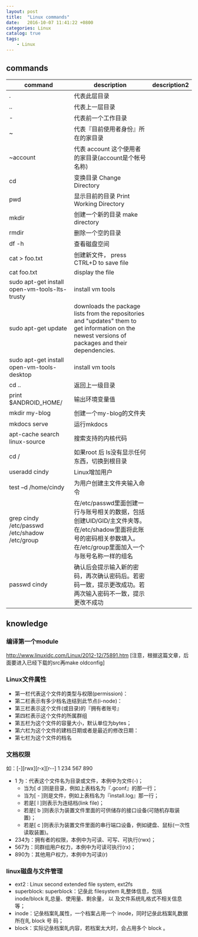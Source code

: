 ```yaml
---
layout: post
title:  "Linux commands"
date:   2016-10-07 11:41:22 +0800
categories: Linux
catalog: true
tags:
    - Linux
---
```



## commands 

command | description | description2
---|--- | ---
.         |代表此层目录|
..        |代表上一层目录|
-         |代表前一个工作目录|
~         |代表『目前使用者身份』所在的家目录|
~account  |代表 account 这个使用者的家目录(account是个帐号名称)|
cd|变换目录 Change Directory|
pwd|显示目前的目录 Print Working Directory|
mkdir|创建一个新的目录 make directory|
rmdir|删除一个空的目录|
df -h | 查看磁盘空间 | 
cat > foo.txt | 创建新文件， press CTRL+D to save file| 
cat foo.txt | display the file| 
sudo apt-get install open-vm-tools-lts-trusty | install vm tools | 
sudo apt-get update | downloads the package lists from the repositories and "updates" them to get information on the newest versions of packages and their dependencies.| 
sudo apt-get install open-vm-tools-desktop | install vm tools| 
cd .. | 返回上一级目录| 
print $ANDROID_HOME/ | 输出环境变量值| 
mkdir my-blog | 创建一个my-blog的文件夹| 
mkdocs serve | 运行mkdocs| 
apt-cache search linux-source | 搜索支持的内核代码| 
cd /|如果root 后 ls没有显示任何东西，切换到根目录| 
useradd cindy | Linux增加用户| 
test –d /home/cindy|为用户创建主文件夹输入命令| 
grep cindy /etc/passwd /etc/shadow /etc/group |在/etc/passwd里面创建一行与账号相关的数据，包括创建UID/GID/主文件夹等。在/etc/shadow里面将此账号的密码相关参数填入。在/etc/group里面加入一个与账号名称一样的组名| 
passwd cindy | 确认后会提示输入新的密码，再次确认密码后。若密码一致，提示更改成功。若两次输入密码不一致，提示更改不成功 |

## knowledge

### 编译第一个module
http://www.linuxidc.com/Linux/2012-12/75891.htm
[注意，根据这篇文章，后面要进入已经下载的src再make oldconfig]

### Linux文件属性
- 第一栏代表这个文件的类型与权限(permission)：
- 第二栏表示有多少档名连结到此节点(i-node)：
- 第三栏表示这个文件(或目录)的『拥有者账号』
- 第四栏表示这个文件的所属群组
- 第五栏为这个文件的容量大小，默认单位为bytes；
- 第六栏为这个文件的建档日期或者是最近的修改日期：
- 第七栏为这个文件的档名

### 文档权限
如：[-][rwx][r-x][r--]
        1  234  567  890
- 1 为：代表这个文件名为目录或文件，本例中为文件(-)；
    - 当为[ d ]则是目录，例如上表档名为『.gconf』的那一行； 
    - 当为[ - ]则是文件，例如上表档名为『install.log』那一行； 
    - 若是[ l ]则表示为连结档(link file)； 
    - 若是[ b ]则表示为装置文件里面的可供储存的接口设备(可随机存取装置)； 
    - 若是[ c ]则表示为装置文件里面的串行端口设备，例如键盘、鼠标(一次性读取装置)。
- 234为：拥有者的权限，本例中为可读、可写、可执行(rwx)；
- 567为：同群组用户权力，本例中为可读可执行(rx)；
- 890为：其他用户权力，本例中为可读(r)


### linux磁盘与文件管理
- ext2 :  Linux second extended file system, ext2fs
- superblock: superblock：记彔此 filesystem 癿整体信息，包括 inode/block 癿总量、使用量、剩余量， 以 及文件系统癿格式不相关信息等；
- inode：记彔档案癿属性，一个档案占用一个 inode，同时记彔此档案癿数据所在癿 block 号 码；
- block：实际记彔档案癿内容，若档案太大时，会占用多个 block 。
